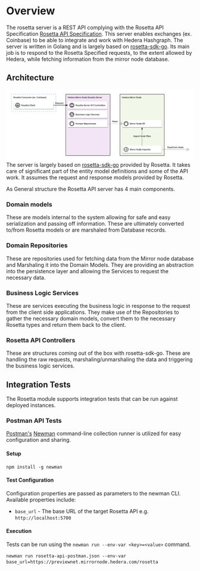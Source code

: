 # Overview

The rosetta server is a REST API complying with the Rosetta API
Specification [Rosetta API Specification](https://www.rosetta-api.org/docs/welcome.html). This server enables
exchanges (ex. Coinbase) to be able to integrate and work with Hedera Hashgraph. The server is written in Golang and is
largely based on [rosetta-sdk-go](https://github.com/coinbase/rosetta-sdk-go). Its main job is to respond to the Rosetta
Specified requests, to the extent allowed by Hedera, while fetching information from the mirror node database.

## Architecture

![Hedera Mirror Node Rosetta API](images/rosetta-server.png)
The server is largely based on [rosetta-sdk-go](https://github.com/coinbase/rosetta-sdk-go) provided by Rosetta. It
takes care of significant part of the entity model definitions and some of the API work. It assumes the request and
response models provided by Rosetta.

As General structure the Rosetta API server has 4 main components.

### Domain models

These are models internal to the system allowing for safe and easy serialization and passing off information. These are
ultimately converted to/from Rosetta models or are marshaled from Database records.

### Domain Repositories

These are repositories used for fetching data from the Mirror node database and Marshaling it into the Domain Models.
They are providing an abstraction into the persistence layer and allowing the Services to request the necessary data.

### Business Logic Services

These are services executing the business logic in response to the request from the client side applications. They make
use of the Repositories to gather the necessary domain models, convert them to the necessary Rosetta types and return
them back to the client.

### Rosetta API Controllers

These are structures coming out of the box with rosetta-sdk-go. These are handling the raw requests,
marshaling/unmarshaling the data and triggering the business logic services.

## Integration Tests

The Rosetta module supports integration tests that can be run against deployed instances.

### Postman API Tests

[Postman's](https://www.postman.com/) [Newman](https://learning.postman.com/docs/running-collections/using-newman-cli/command-line-integration-with-newman/)
command-line collection runner is utilized for easy configuration and sharing.

#### Setup

```shell
npm install -g newman
```

#### Test Configuration

Configuration properties are passed as parameters to the newman CLI. Available properties include:

- `base_url` - The base URL of the target Rosetta API e.g. `http://localhost:5700`

#### Execution

Tests can be run using the `newman run --env-var <key>=<value>` command.

```shell
newman run rosetta-api-postman.json --env-var base_url=https://previewnet.mirrornode.hedera.com/rosetta
```

